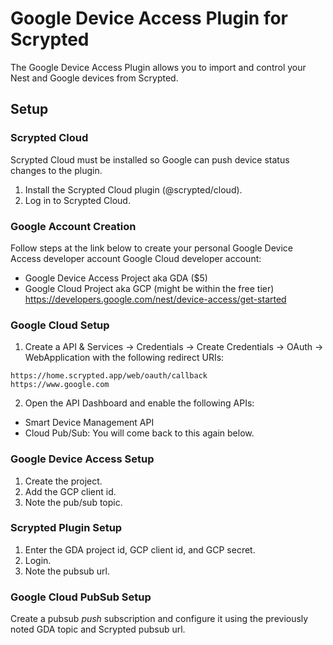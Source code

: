 # Google Device Access Plugin for Scrypted

The Google Device Access Plugin allows you to import and control your Nest and Google devices from Scrypted.

## Setup

### Scrypted Cloud

Scrypted Cloud must be installed so Google can push device status changes to the plugin.

1. Install the Scrypted Cloud plugin (@scrypted/cloud).
2. Log in to Scrypted Cloud.

### Google Account Creation

Follow steps at the link below to create your personal Google Device Access developer account Google Cloud developer account:

* Google Device Access Project aka GDA ($5)
* Google Cloud Project aka GCP (might be within the free tier)
https://developers.google.com/nest/device-access/get-started

### Google Cloud Setup
1. Create a API & Services -> Credentials -> Create Credentials -> OAuth -> WebApplication with the following redirect URIs:
```
https://home.scrypted.app/web/oauth/callback
https://www.google.com
```
2. Open the API Dashboard and enable the following APIs:
  * Smart Device Management API
  * Cloud Pub/Sub: You will come back to this again below.

### Google Device Access Setup
1. Create the project.
2. Add the GCP client id.
3. Note the pub/sub topic.

### Scrypted Plugin Setup
1. Enter the GDA project id, GCP client id, and GCP secret.
2. Login.
3. Note the pubsub url.

### Google Cloud PubSub Setup

Create a pubsub *push* subscription and configure it using the previously noted GDA topic and Scrypted pubsub url.
